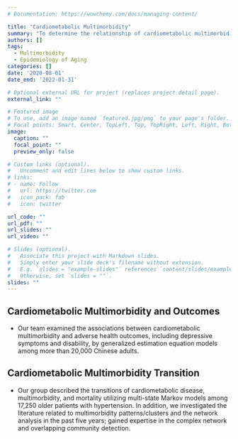 ```yaml
---
# Documentation: https://wowchemy.com/docs/managing-content/

title: "Cardiometabolic Multimorbidity"
summary: "To determine the relationship of cardiometabolic multimorbidity with multiple adver health-related outcomes and explore the transitions of cardiometabolic disease and multimorbidity."
authors: []
tags:
  - Multimorbidity
  - Epidemiology of Aging
categories: []
date: '2020-08-01'
date_end: '2022-01-31'

# Optional external URL for project (replaces project detail page).
external_link: ""

# Featured image
# To use, add an image named `featured.jpg/png` to your page's folder.
# Focal points: Smart, Center, TopLeft, Top, TopRight, Left, Right, BottomLeft, Bottom, BottomRight.
image:
  caption: ""
  focal_point: ""
  preview_only: false

# Custom links (optional).
#   Uncomment and edit lines below to show custom links.
# links:
# - name: Follow
#   url: https://twitter.com
#   icon_pack: fab
#   icon: twitter

url_code: ""
url_pdf: ""
url_slides: ""
url_video: ""

# Slides (optional).
#   Associate this project with Markdown slides.
#   Simply enter your slide deck's filename without extension.
#   E.g. `slides = "example-slides"` references `content/slides/example-slides.md`.
#   Otherwise, set `slides = ""`.
slides: ""
---
```

**Cardiometabolic Multimorbidity and Outcomes**
-----------------
* Our team examined the associations between cardiometabolic multimorbidity and adverse health outcomes, including depressive symptoms and disability, by generalized estimation equation models among more than 20,000 Chinese adults.

**Cardiometabolic Multimorbidity Transition**
-----------------
* Our group described the transitions of cardiometabolic disease, multimorbidity, and mortality utilizing multi-state Markov models among 17,250 older patients with hypertension. In addition, we investigated the literature related to multimorbidity patterns/clusters and the network analysis in the past five years; gained expertise in the complex network and overlapping community detection.
